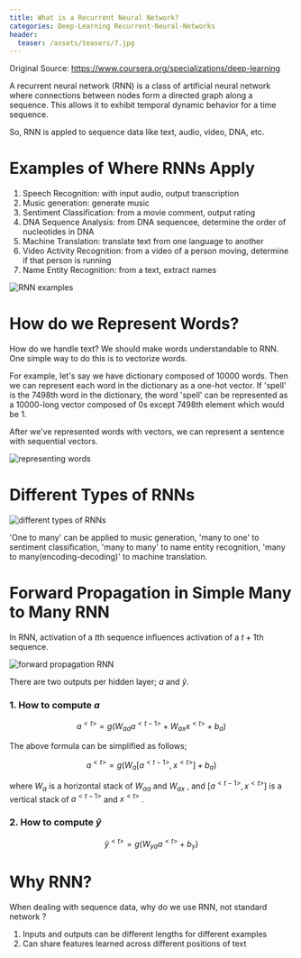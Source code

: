 ```yaml
---
title: What is a Recurrent Neural Network?
categories: Deep-Learning Recurrent-Neural-Networks
header:
  teaser: /assets/teasers/7.jpg
---
```




Original Source: https://www.coursera.org/specializations/deep-learning



A recurrent neural network (RNN) is a class of artificial neural network where connections between nodes form a directed graph along a sequence. This allows it to exhibit temporal dynamic behavior for a time sequence.

So, RNN is appled to sequence data like text, audio, video, DNA, etc.

# Examples of Where RNNs Apply

1. Speech Recognition: with input audio, output transcription
2. Music generation: generate music
3. Sentiment Classification: from a movie comment, output rating
4. DNA Sequence Analysis: from DNA sequencee, determine the order of nucleotides in DNA
5. Machine Translation: translate text from one language to another
6. Video Activity Recognition: from a video of a person moving, determine if that person is running
7. Name Entity Recognition: from a text, extract names

![RNN examples](https://lh3.googleusercontent.com/GubCBLvYzgTmCN6laTz-0ysWjzQICqm9Od9oWP26RUsAv7gSHFlGOOuFYHbSJ9KML2A6exoxmyIAma83UzGmjg21P9fyAgpVJPwD-bG1ga96rg_MFzs-5_1C4Eli0bRc8JtkF3KosA=w2400)

# How do we Represent Words?

How do we handle text? We should make words understandable to RNN. One simple way to do this is to vectorize words.

For example, let's say we have dictionary composed of 10000 words. Then we can represent each word in the dictionary as a one-hot vector. If 'spell' is the 7498th word in the dictionary, the word 'spell' can be represented as a 10000-long vector composed of 0s except 7498th element which would be 1.

After we've represented words with vectors, we can represent a sentence with sequential vectors.

![representing words](https://lh3.googleusercontent.com/Qjj0lnCqrov2aCJUIFWjjRheU9JxgqaumANyPQjz0kbilRoSKWU0AzR2Vn8r51AJHb5nQmzQacp15WWi2T9NbhLRO-XN_gd7LWAzhCyIJRwOcCpoaASJjUu8Bd6StAOjtClKzVYfzQ=w2400)

# Different Types of RNNs

![different types of RNNs](https://lh3.googleusercontent.com/2_WXD-YE8YAPIwbjb0egG7tG1EZcpbieBn4V3GUlmS_QRMn-ETeJCTY4SkKNNmWr2qEGOe23DPUnW5rdp6t16H5HbYOBBpCkEYcA_dTv0U-xF0-VRI21LntiI8BZ2k6IHcnnu50e2A=w2400)

'One to many' can be applied to music generation, 'many to one' to sentiment classification, 'many to many' to name entity recognition, 'many to many(encoding-decoding)' to machine translation.

# Forward Propagation in Simple Many to Many RNN

In RNN, activation of a $t$th sequence influences activation of a $t+1$th sequence.

![forward propagation RNN](https://lh3.googleusercontent.com/xtYcqbxdyJxxKrFMmhdT1k_HvtPmSetHnQZd7zbx979xZBOtovMhffLmEZvyISg8_vOGqJ-YYOf4k9hW1rSpTvcDRQM2V9cDzGrpJyyzZMmxD1ZG956SCufI63_dEWEqcB3cMi7Dig=w2400)

There are two outputs per hidden layer; $a$ and $\hat{y}$.

### 1. How to compute $a$

$$
a^{<t>} = g(W_{aa}a^{<t-1>}+W_{ax}x^{<t>}+b_a)
$$

The above formula can be simplified as follows;

$$
a^{<t>} = g(W_a[a^{<t-1>}, x^{<t>}]+b_a)
$$

where $W_a$ is a horizontal stack of $W_{aa}$ and $W_{ax}$ , and $[a^{<t-1>}, x^{<t>}]$ is a vertical stack of $a^{<t-1>}$ and $x^{<t>}$ .

### 2. How to compute $\hat{y}$

$$
\hat{y}^{<t>} = g(W_{ya}a^{<t>}+b_y)
$$


# Why RNN?

When dealing with sequence data, why do we use RNN, not standard network ?

1. Inputs and outputs can be different lengths for different examples
2. Can share features learned across different positions of text
